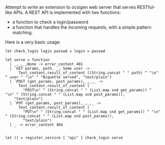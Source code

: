 Attempt to write an extension to ocsigen web server that serves RESTful-like APIs. A REST API is implemented with two functions:
* a function to check a login/password
* a function that handles the incoming requests, with a simple pattern matching. 

Here is a very basic usage:



    let check_login login passwd = login = passwd

    let serve = function 
      | _,_,_,None -> error_content 401
      | `GET params, path, _, Some user ->
          Text_content.result_of_content ((String.concat " " path) ^ "\n" ^ user ^ "\n" ^ "Biquette served", "text/plain") 
      | `POST (get_params, post_params),_,_,_ ->
          Text_content.result_of_content (
            "POST\n" ^ (String.concat " " (List.map snd get_params)) ^ "\n" ^ (String.concat " " (List.map snd post_params)),
	    "text/plain")
      | `PUT (get_params, post_params),_,_,_ ->
          Text_content.result_of_content (
          	"PUT\n" ^ (String.concat " " (List.map snd get_params)) ^ "\n" ^ (String.concat " " (List.map snd post_params)),
        	"text/plain")
      | _ -> error_content 404


    let () = register_service [ "api" ] check_login serve
